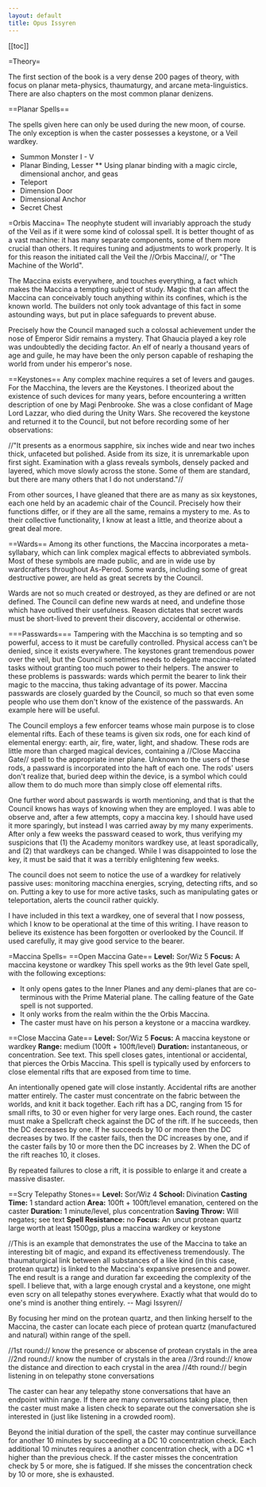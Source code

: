 ```yaml
---
layout: default
title: Opus Issyren
---
```


[[toc]]

=Theory= 

The first section of the book is a very dense 200 pages of theory, with focus on planar meta-physics, thaumaturgy, and arcane meta-linguistics. There are also chapters on the most common planar denizens.

==Planar Spells== 

The spells given here can only be used during the new moon, of course. The only exception is when the caster possesses a keystone, or a Veil wardkey.

* Summon Monster I - V
* Planar Binding, Lesser
** Using planar binding with a magic circle, dimensional anchor, and geas
* Teleport
* Dimension Door
* Dimensional Anchor
* Secret Chest

=Orbis Maccina= 
The neophyte student will invariably approach the study of the Veil as if it were some kind of colossal spell. It is better thought of as a vast machine: it has many separate components, some of them more crucial than others. It requires tuning and adjustments to work properly. It is for this reason the initiated call the Veil the //Orbis Maccina//, or "The Machine of the World".

The Maccina exists everywhere, and touches everything, a fact which makes the Maccina a tempting subject of study. Magic that can affect the Maccina can conceivably touch anything within its confines, which is the known world. The builders not only took advantage of this fact in some astounding ways, but put in place safeguards to prevent abuse.

Precisely how the Council managed such a colossal achievement under the nose of Emperor Sidir remains a mystery. That Ghaucia played a key role was undoubtedly the deciding factor. An elf of nearly a thousand years of age and guile, he may have been the only person capable of reshaping the world from under his emperor's nose.

==Keystones== 
Any complex machine requires a set of levers and gauges. For the Macchina, the levers are the Keystones. I theorized about the existence of such devices for many years, before encountering a written description of one by Magi Penbrooke. She was a close confidant of Mage Lord Lazzar, who died during the Unity Wars. She recovered the keystone and returned it to the Council, but not before recording some of her observations:

//"It presents as a enormous sapphire, six inches wide and near two inches thick, unfaceted but polished. Aside from its size, it is unremarkable upon first sight. Examination with a glass reveals symbols, densely packed and layered, which move slowly across the stone. Some of them are standard, but there are many others that I do not understand."//

From other sources, I have gleaned that there are as many as six keystones, each one held by an academic chair of the Council. Precisely how their functions differ, or if they are all the same, remains a mystery to me. As to their collective functionality, I know at least a little, and theorize about a great deal more.

==Wards== 
Among its other functions, the Maccina incorporates a meta-syllabary, which can link complex magical effects to abbreviated symbols. Most of these symbols are made public, and are in wide use by wardcrafters throughout As-Perod. Some wards, including some of great destructive power, are held as great secrets by the Council.

Wards are not so much created or destroyed, as they are defined or are not defined. The Council can define new wards at need, and undefine those which have outlived their usefulness. Reason dictates that secret wards must be short-lived to prevent their discovery, accidental or otherwise.

===Passwards=== 
Tampering with the Macchina is so tempting and so powerful, access to it must be carefully controlled. Physical access can't be denied, since it exists everywhere. The keystones grant tremendous power over the veil, but the Council sometimes needs to delegate maccina-related tasks without granting too much power to their helpers. The answer to these problems is passwards: wards which permit the bearer to link their magic to the maccina, thus taking advantage of its power. Maccina passwards are closely guarded by the Council, so much so that even some people who use them don't know of the existence of the passwards. An example here will be useful.

The Council employs a few enforcer teams whose main purpose is to close elemental rifts. Each of these teams is given six rods, one for each kind of elemental energy: earth, air, fire, water, light, and shadow. These rods are little more than charged magical devices, containing a //Close Maccina Gate// spell to the appropriate inner plane. Unknown to the users of these rods, a passward is incorporated into the haft of each one. The rods' users don't realize that, buried deep within the device, is a symbol which could allow them to do much more than simply close off elemental rifts.

One further word about passwards is worth mentioning, and that is that the Council knows has ways of knowing when they are employed. I was able to observe and, after a few attempts, copy a maccina key. I should have used it more sparingly, but instead I was carried away by my many experiments. After only a few weeks the passward ceased to work, thus verifying my suspicions that (1) the Academy monitors wardkey use, at least sporadically, and (2) that wardkeys can be changed. While I was disappointed to lose the key, it must be said that it was a terribly enlightening few weeks.

The council does not seem to notice the use of a wardkey for relatively passive uses: monitoring macchina energies, scrying, detecting rifts, and so on. Putting a key to use for more active tasks, such as manipulating gates or teleportation, alerts the council rather quickly.

I have included in this text a wardkey, one of several that I now possess, which I know to be operational at the time of this writing.  I have reason to believe its existence has been forgotten or overlooked by the Council.  If used carefully, it may give good service to the bearer.

=Maccina Spells= 
==Open Maccina Gate== 
**Level:** Sor/Wiz 5
**Focus:** A maccina keystone or wardkey
This spell works as the 9th level Gate spell, with the following exceptions:
* It only opens gates to the Inner Planes and any demi-planes that are co-terminous with the Prime Material plane. The calling feature of the Gate spell is not supported.
* It only works from the realm within the the Orbis Maccina.
* The caster must have on his person a keystone or a maccina wardkey.

==Close Maccina Gate== 
**Level:** Sor/Wiz 5
**Focus:** A maccina keystone or wardkey
**Range:** medium (100ft + 100ft/level)
**Duration:** instantaneous, or concentration. See text.
This spell closes gates, intentional or accidental, that pierces the Orbis Maccina. This spell is typically used by enforcers to close elemental rifts that are exposed from time to time.

An intentionally opened gate will close instantly. Accidental rifts are another matter entirely. The caster must concentrate on the fabric between the worlds, and knit it back together. Each rift has a DC, ranging from 15 for small rifts, to 30 or even higher for very large ones. Each round, the caster must make a Spellcraft check against the DC of the rift. If he succeeds, then the DC decreases by one. If he succeeds by 10 or more then the DC decreases by two. If the caster fails, then the DC increases by one, and if the caster fails by 10 or more then the DC increases by 2. When the DC of the rift reaches 10, it closes.

By repeated failures to close a rift, it is possible to enlarge it and create a massive disaster.

==Scry Telepathy Stones== 
**Level:** Sor/Wiz 4
**School: <span style="font-weight: normal;">Divination
**Casting Time:** 1 standard action </span>
Area:** 100ft + 100ft/level emanation, centered on the caster
**Duration:** 1 minute/level, plus concentration
**Saving Throw:** Will negates; see text
**Spell Resistance:** no
**Focus:** An uncut protean quartz large worth at least 1500gp, plus a maccina wardkey or keystone

//This is an example that demonstrates the use of the Maccina to take an interesting bit of magic, and expand its effectiveness tremendously. The thaumaturgical link between all substances of a like kind (in this case, protean quartz) is linked to the Maccina's expansive presence and power. The end result is a range and duration far exceeding the complexity of the spell. I believe that, with a large enough crystal and a keystone, one might even scry on all telepathy stones everywhere. Exactly what that would do to one's mind is another thing entirely. -- Magi Issyren//

By focusing her mind on the protean quartz, and then linking herself to the Maccina, the caster can locate each piece of protean quartz (manufactured and natural) within range of the spell.

//1st round:// know the presence or abscense of protean crystals in the area
//2nd round:// know the number of crystals in the area
//3rd round:// know the distance and direction to each crystal in the area
//4th round:// begin listening in on telepathy stone conversations

The caster can hear any telepathy stone conversations that have an endpoint within range. If there are many conversations taking place, then the caster must make a listen check to separate out the conversation she is interested in (just like listening in a crowded room).

Beyond the initial duration of the spell, the caster may continue surveillance for another 10 minutes by succeeding at a DC 10 concentration check. Each additional 10 minutes requires a another concentration check, with a DC +1 higher than the previous check. If the caster misses the concentration check by 5 or more, she is fatigued. If she misses the concentration check by 10 or more, she is exhausted.
